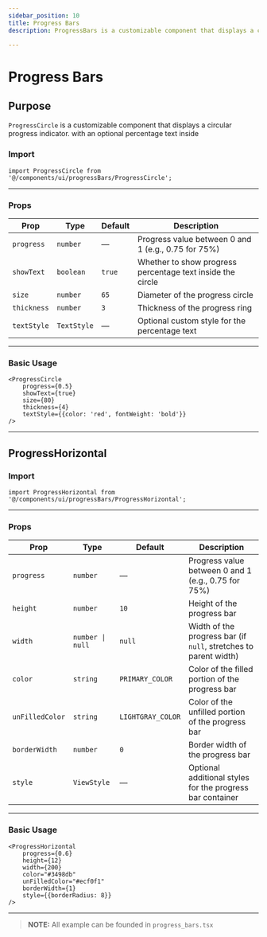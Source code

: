 ```yaml
---
sidebar_position: 10
title: Progress Bars
description: ProgressBars is a customizable component that displays a circular progress indicator.

---
```


# Progress Bars

## Purpose

`ProgressCircle` is a customizable component that displays a circular progress indicator. with an optional percentage
text
inside

### Import

```tsx
import ProgressCircle from '@/components/ui/progressBars/ProgressCircle';
```

---

### Props

| Prop        | Type        | Default | Description                                                |
|-------------|-------------|---------|------------------------------------------------------------|
| `progress`  | `number`    | —       | Progress value between 0 and 1 (e.g., 0.75 for 75%)        |
| `showText`  | `boolean`   | `true`  | Whether to show progress percentage text inside the circle |
| `size`      | `number`    | `65`    | Diameter of the progress circle                            |
| `thickness` | `number`    | `3`     | Thickness of the progress ring                             |
| `textStyle` | `TextStyle` | —       | Optional custom style for the percentage text              |

---

### Basic Usage

```tsx
<ProgressCircle
    progress={0.5}
    showText={true}
    size={80}
    thickness={4}
    textStyle={{color: 'red', fontWeight: 'bold'}}
/>

```

---

## ProgressHorizontal

### Import

```tsx
import ProgressHorizontal from '@/components/ui/progressBars/ProgressHorizontal';
```

---

### Props

| Prop            | Type             | Default           | Description                                                      |
|-----------------|------------------|-------------------|------------------------------------------------------------------|
| `progress`      | `number`         | —                 | Progress value between 0 and 1 (e.g., 0.75 for 75%)              |
| `height`        | `number`         | `10`              | Height of the progress bar                                       |
| `width`         | `number \| null` | `null`            | Width of the progress bar (if `null`, stretches to parent width) |
| `color`         | `string`         | `PRIMARY_COLOR`   | Color of the filled portion of the progress bar                  |
| `unFilledColor` | `string`         | `LIGHTGRAY_COLOR` | Color of the unfilled portion of the progress bar                |
| `borderWidth`   | `number`         | `0`               | Border width of the progress bar                                 |
| `style`         | `ViewStyle`      | —                 | Optional additional styles for the progress bar container        |

---

### Basic Usage

```tsx
<ProgressHorizontal
    progress={0.6}
    height={12}
    width={200}
    color="#3498db"
    unFilledColor="#ecf0f1"
    borderWidth={1}
    style={{borderRadius: 8}}
/>

```

---

> **NOTE:**
> All example can be founded in `progress_bars.tsx`